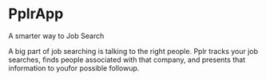 # PplrApp
A smarter way to Job Search

A big part of job searching is talking to the right people. Pplr tracks your job searches, finds people associated with that company, and presents that information to youfor possible followup.
